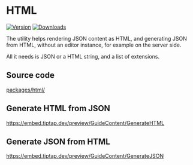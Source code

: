 # HTML
[![Version](https://img.shields.io/npm/v/@tiptap/html.svg?label=version)](https://www.npmjs.com/package/@tiptap/html)
[![Downloads](https://img.shields.io/npm/dm/@tiptap/html.svg)](https://npmcharts.com/compare/@tiptap/html?minimal=true)

The utility helps rendering JSON content as HTML, and generating JSON from HTML, without an editor instance, for example on the server side.

All it needs is JSON or a HTML string, and a list of extensions.

## Source code
[packages/html/](https://github.com/ueberdosis/tiptap/blob/main/packages/html/)

## Generate HTML from JSON
https://embed.tiptap.dev/preview/GuideContent/GenerateHTML

## Generate JSON from HTML
https://embed.tiptap.dev/preview/GuideContent/GenerateJSON
